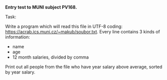 __Entry test to MUNI subject PV168.__

Task:

Write a program which will read this file in UTF-8 coding:  https://acrab.ics.muni.cz/~makub/soubor.txt. Every line contains 3 kinds of information:

- name
- age
- 12 month salaries, divided by comma

Print out all people from the file who have year salary above average, sorted by year salary.



